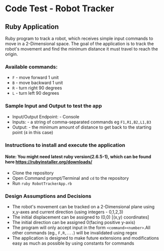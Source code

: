 # Code Test - Robot Tracker
## Ruby Application
 Ruby program to track a robot, which receives simple input commands to move in a 2-Dimensional space. 
 The goal of the application is to track the robot's movement and find the minimum distance it must travel to reach the origin.

### Available commands:
* `F` - move forward 1 unit
* `B` - move backward 1 unit
* `R` - turn right 90 degrees
* `L` - turn left 90 degrees

### Sample Input and Output to test the app
* Input/Output Endpoint: - Console
* Inputs: - a string of comma-separated commands eg `F1,R1,B2,L1,B3`
* Output: - the minimum amount of distance to get back to the starting point (`4` in this case)

### Instructions to install and execute the application
#### Note: You might need latest ruby version(2.6.5-1), which can be found here https://rubyinstaller.org/downloads/
* Clone the repository
* Open Command prompt/Terminal and `cd` to the repository
* Run  `ruby RobotTrackerApp.rb`

### Design Assumptions and Decisions
* The robot's movement can be tracked on a 2-Dimensional plane using x,y-axes and current direction (using integers - 0,1,2,3)
* The initial displacement can be assigned to (0,0) [(x,y) coordinates]
* The initial direction can be assigned 0(facing positive y-axis)
* The program will only accept input in the form `<command><number>`.All other commands (eg., `F,R,...`) will be invalidated using regex
* The application is designed to make future extensions and modifications easy as much as possible by using constants for commands


